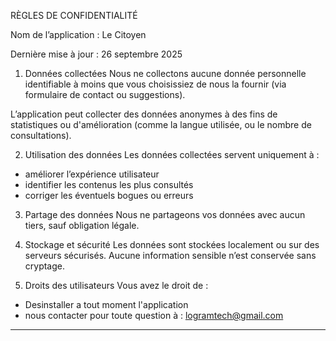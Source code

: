 RÈGLES DE CONFIDENTIALITÉ


Nom de l’application : Le Citoyen

Dernière mise à jour : 26 septembre 2025

1. Données collectées
Nous ne collectons aucune donnée personnelle identifiable à moins que vous choisissiez de nous la fournir (via formulaire de contact ou suggestions).

L’application peut collecter des données anonymes à des fins de statistiques ou d'amélioration (comme la langue utilisée, ou le nombre de consultations).

2. Utilisation des données
Les données collectées servent uniquement à :
- améliorer l’expérience utilisateur
- identifier les contenus les plus consultés
- corriger les éventuels bogues ou erreurs

3. Partage des données
Nous ne partageons vos données avec aucun tiers, sauf obligation légale.

4. Stockage et sécurité
Les données sont stockées localement ou sur des serveurs sécurisés. Aucune information sensible n’est conservée sans cryptage.

5. Droits des utilisateurs
Vous avez le droit de :
- Desinstaller a tout moment l'application
- nous contacter pour toute question à : logramtech@gmail.com

------------------------------------------

